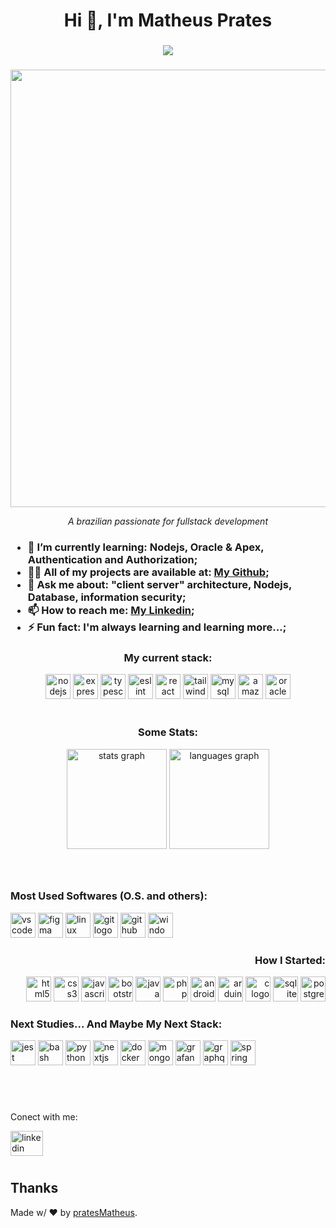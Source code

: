 <h1 align="center">Hi 👋, I'm Matheus Prates</h1>

### 

<div align="center">
  <img src="https://visitor-badge.laobi.icu/badge?page_id=pratesMatheus.pratesMatheus&left_color=chartreuse&right_color=cornflowerblue&left_text=VISITORS"  />  
</div>

###

<div align="center">
  <img src="./itsme.gif" alt="" width="700">
  <p><i>A brazilian passionate for fullstack development</i></p>
</div>

<h3>
  <ul>
    <li>🌱 I’m currently learning: <b>Nodejs, Oracle & Apex, Authentication and Authorization</b>;</li>
    <li>👨‍💻 All of my projects are available at: <a href="https://github.com/pratesMatheus"><b>My Github</b></a>;</li>
    <li>💬 Ask me about: <b>"client server" architecture, Nodejs, Database, information security</b>;</li>
    <li>📫 How to reach me: <a href="https://www.linkedin.com/in/matheuspratesoliveira-ti/"><b>My Linkedin</b></a>;</li>
    <li>⚡ Fun fact: <b>I'm always learning and learning more...</b>;</li>
  </ul>
</h3>

###

<div align="center">
  <h3>My current stack: </h3>
  <img src="https://cdn.jsdelivr.net/gh/devicons/devicon/icons/nodejs/nodejs-original.svg" width="40" alt="nodejs logo"  />
  <img src="https://cdn.jsdelivr.net/gh/devicons/devicon/icons/express/express-original.svg" width="40" alt="express logo"  />
  <img src="https://cdn.jsdelivr.net/gh/devicons/devicon/icons/typescript/typescript-original.svg" width="40" alt="typescript logo"  />
  <img src="https://cdn.jsdelivr.net/gh/devicons/devicon/icons/eslint/eslint-original.svg" width="40" alt="eslint logo"  />
  <img src="https://cdn.jsdelivr.net/gh/devicons/devicon/icons/react/react-original.svg" width="40" alt="react logo"  />
  <img src="https://cdn.jsdelivr.net/gh/devicons/devicon/icons/tailwindcss/tailwindcss-original-wordmark.svg" width="40" alt="tailwindcss logo"  />
  <img src="https://cdn.jsdelivr.net/gh/devicons/devicon/icons/mysql/mysql-original.svg" width="40" alt="mysql logo"  />
  <img src="https://cdn.jsdelivr.net/gh/devicons/devicon/icons/amazonwebservices/amazonwebservices-original.svg" width="40" alt="amazonwebservices logo"  />
  <img src="https://cdn.jsdelivr.net/gh/devicons/devicon/icons/oracle/oracle-original.svg" width="40" alt="oracle logo"  />
</div>

<br>
<div align="center">
  <h3>Some Stats:</h3>
  <img src="https://github-readme-stats.vercel.app/api?username=pratesMatheus&hide_title=false&hide_rank=false&show_icons=true&include_all_commits=true&count_private=true&disable_animations=false&theme=dracula&locale=en&hide_border=false&order=1" height="160" alt="stats graph"  />
  <img src="https://github-readme-stats.vercel.app/api/top-langs?username=pratesMatheus&locale=en&hide_title=false&layout=compact&card_width=320&langs_count=5&theme=dracula&hide_border=false&order=2" height="160" alt="languages graph"  />
</div>

###
<br>
<div align="left">
  <h3>Most Used Softwares (O.S. and others): </h3>
  <img src="https://cdn.jsdelivr.net/gh/devicons/devicon/icons/vscode/vscode-original.svg" width="40" alt="vscode logo"  />
  <img src="https://cdn.jsdelivr.net/gh/devicons/devicon/icons/figma/figma-original.svg" width="40" alt="figma logo"  />
  <img src="https://cdn.jsdelivr.net/gh/devicons/devicon/icons/linux/linux-original.svg" width="40" alt="linux logo"  />
  <img src="https://cdn.jsdelivr.net/gh/devicons/devicon/icons/git/git-original.svg" width="40" alt="git logo"  />
  <img src="https://cdn.jsdelivr.net/gh/devicons/devicon/icons/github/github-original.svg" width="40" alt="github logo"  />
  <img src="https://cdn.jsdelivr.net/gh/devicons/devicon/icons/windows8/windows8-original.svg" height="40" alt="windows8 logo"  />
</div>

<div align="right">
  <h3>How I Started: </h3>
  <img src="https://cdn.jsdelivr.net/gh/devicons/devicon/icons/html5/html5-original.svg" width="40" alt="html5 logo"  />
  <img src="https://cdn.jsdelivr.net/gh/devicons/devicon/icons/css3/css3-original.svg" width="40" alt="css3 logo"  />
  <img src="https://cdn.jsdelivr.net/gh/devicons/devicon/icons/javascript/javascript-original.svg" width="40" alt="javascript logo"  />
  <img src="https://cdn.jsdelivr.net/gh/devicons/devicon/icons/bootstrap/bootstrap-original.svg" width="40" alt="bootstrap logo"  />
  <img src="https://cdn.jsdelivr.net/gh/devicons/devicon/icons/java/java-original.svg" width="40" alt="java logo"  />
  <img src="https://cdn.jsdelivr.net/gh/devicons/devicon/icons/php/php-original.svg" width="40" alt="php logo"  />
  <img src="https://cdn.jsdelivr.net/gh/devicons/devicon/icons/androidstudio/androidstudio-original.svg" width="40" alt="androidstudio logo"  />
  <img src="https://cdn.jsdelivr.net/gh/devicons/devicon/icons/arduino/arduino-original.svg" width="40" alt="arduino logo"  />
  <img src="https://cdn.jsdelivr.net/gh/devicons/devicon/icons/c/c-original.svg" width="40" alt="c logo"  />
  <img src="https://cdn.jsdelivr.net/gh/devicons/devicon/icons/sqlite/sqlite-original.svg" width="40" alt="sqlite logo"  />
  <img src="https://cdn.jsdelivr.net/gh/devicons/devicon/icons/postgresql/postgresql-original.svg" width="40" alt="postgresql logo"  />
</div>

<h3>Next Studies... And Maybe My Next Stack: </h3>
<div align="left">
  <img src="https://cdn.jsdelivr.net/gh/devicons/devicon/icons/jest/jest-plain.svg" width="40" alt="jest logo"  />
  <img src="https://cdn.jsdelivr.net/gh/devicons/devicon/icons/bash/bash-original.svg" width="40" alt="bash logo"  />
  <img src="https://cdn.jsdelivr.net/gh/devicons/devicon/icons/python/python-original.svg" width="40" alt="python logo"  />
  <img src="https://cdn.jsdelivr.net/gh/devicons/devicon/icons/nextjs/nextjs-original.svg" width="40" alt="nextjs logo"  />
  <img src="https://cdn.jsdelivr.net/gh/devicons/devicon/icons/docker/docker-original.svg" width="40" alt="docker logo"  />
  <img src="https://cdn.jsdelivr.net/gh/devicons/devicon/icons/mongodb/mongodb-original.svg" width="40" alt="mongodb logo"  />
  <img src="https://cdn.jsdelivr.net/gh/devicons/devicon/icons/grafana/grafana-original.svg" width="40" alt="grafana logo"  />
  <img src="https://cdn.jsdelivr.net/gh/devicons/devicon/icons/graphql/graphql-plain.svg" width="40" alt="graphql logo"  />
  <img src="https://cdn.jsdelivr.net/gh/devicons/devicon/icons/spring/spring-original.svg" width="40" alt="spring logo"  />
</div>

###

<br>

<br>
<div align="left">
  <p>Conect with me:</p>
  <a href="https://www.linkedin.com/in/matheuspratesoliveira-ti/">
    <img src="https://raw.githubusercontent.com/maurodesouza/profile-readme-generator/master/src/assets/icons/social/linkedin/default.svg" width="52" height="40" alt="linkedin logo"  />
  </a>
  <!-- <a href="">
    <img src="https://raw.githubusercontent.com/maurodesouza/profile-readme-generator/master/src/assets/icons/social/discord/default.svg" width="52" height="40" alt="discord logo"  />
  </a> -->
</div>

#
<h2>Thanks</h2>

Made w/ ❤ by [pratesMatheus](https://github.com/pratesMatheus "pratesMatheus").
